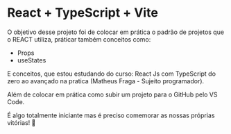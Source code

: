 # React + TypeScript + Vite

O objetivo desse projeto foi de colocar em prática o padrão de projetos que o REACT utiliza, práticar também conceitos como:
- Props
- useStates

E conceitos, que estou estudando do curso: React Js com TypeScript do zero ao avançado na pratica (Matheus Fraga - Sujeito programador).

Além de colocar em prática como subir um projeto para o GitHub pelo VS Code.

É algo totalmente iniciante mas é preciso comemorar as nossas próprias vitórias! 🚀
